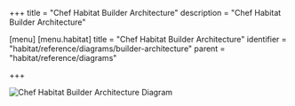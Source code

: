 +++
title = "Chef Habitat Builder Architecture"
description = "Chef Habitat Builder Architecture"

[menu]
  [menu.habitat]
    title = "Chef Habitat Builder Architecture"
    identifier = "habitat/reference/diagrams/builder-architecture"
    parent = "habitat/reference/diagrams"

+++

![Chef Habitat Builder Architecture Diagram](/images/infographics/habitat-builder-architecture.png)
